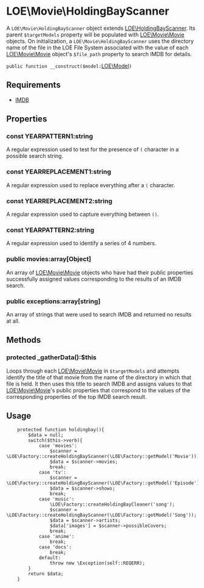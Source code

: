 
# LOE\Movie\HoldingBayScanner

A `LOE\Movie\HoldingBayScanner` object extends [LOE\HoldingBayScanner](../HoldingBayScanner.md). Its parent `$targetModels` property will be populated with [LOE\Movie\Movie](../../../Models/Movie/Movie.md) objects. On initialization, a `LOE\Movie\HoldingBayScanner` uses the directory name of the file in the LOE File System associated with the value of each [LOE\Movie\Movie](../../../Models/Movie/Movie.md) object's  `$file_path` property to search IMDB for details.

`public function __construct($model:`[LOE\Model](../../../Models/Model.md)`)`

## Requirements

* [IMDB](https://github.com/outlawdesigns-io/IMDB)

## Properties

### const YEARPATTERN1:string

A regular expression used to test for the presence of `(` character in a possible search string.

### const YEARREPLACEMENT1:string

A regular expression used to replace everything after a `(` character.

### const YEARREPLACEMENT2:string

A regular expression used to capture everything between `()`.

### const YEARPATTERN2:string

A regular expression used to identify a series of 4 numbers.

### public movies:array[Object]

An array of [LOE\Movie\Movie](../../../Models/Movie/Movie.md) objects who have had their public properties successfully assigned values corresponding to the results of an IMDB search.

### public exceptions:array[string]

An array of strings that were used to search IMDB and returned no results at all.

## Methods

### protected _gatherData():$this

Loops through each [LOE\Movie\Movie](../../../Models/Movie/Movie.md) in `$targetModels` and attempts identify the title of that movie from the name of the directory in which that file is held. It then uses this title to search IMDB and assigns values to that [LOE\Movie\Movie](../../../Models/Movie/Movie.md)'s public properties that correspond to the values of the corresponding properties of the top IMDB search result.

## Usage

```
    protected function holdingbay(){
        $data = null;
        switch($this->verb){
            case 'movies':
                $scanner = \LOE\Factory::createHoldingBayScanner(\LOE\Factory::getModel('Movie'));
                $data = $scanner->movies;
                break;
            case 'tv':
                $scanner = \LOE\Factory::createHoldingBayScanner(\LOE\Factory::getModel('Episode'));
                $data = $scanner->shows;
                break;
            case 'music':
                \LOE\Factory::createHoldingBayCleaner('song');
                $scanner = \LOE\Factory::createHoldingBayScanner(\LOE\Factory::getModel('Song'));
                $data = $scanner->artists;
                $data['images'] = $scanner->possibleCovers;
                break;
            case 'anime':
                break;
            case 'docs':
                break;
            default:
                throw new \Exception(self::REQERR);
        }
        return $data;
    }
```
